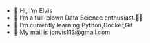 - 👋 Hi, I’m Elvis
- 👀 I’m a full-blown Data Science enthusiast.🤧😎
- 🌱 I’m currently learning Python,Docker,Git
- :e-mail: My mail is  jonvis113@gmail.com 

<!---
jonvis23/jonvis23 is a ✨ special ✨ repository because its `README.md` (this file) appears on your GitHub profile.
You can click the Preview link to take a look at your changes.
--->
